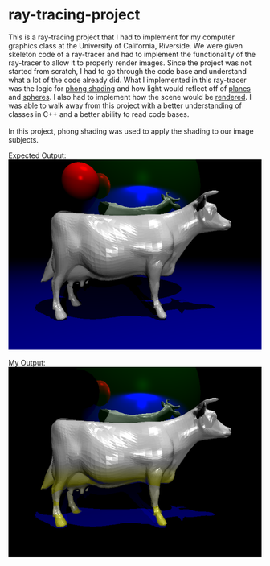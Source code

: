 # ray-tracing-project
This is a ray-tracing project that I had to implement for my computer graphics class at the University of California, Riverside. We were given skeleton code of a ray-tracer and had to implement the functionality of the ray-tracer to allow it to properly render images. Since the project was not started from scratch, I had to go through the code base and understand what a lot of the code already did. What I implemented in this ray-tracer was the logic for [phong shading](https://github.com/ATranZone/ray-tracing-project/blob/main/phong_shader.cpp) and how light would reflect off of [planes](https://github.com/ATranZone/ray-tracing-project/blob/main/plane.cpp) and [spheres](https://github.com/ATranZone/ray-tracing-project/blob/main/sphere.cpp). I also had to implement how the scene would be [rendered](https://github.com/ATranZone/ray-tracing-project/blob/main/render_world.cpp). I was able to walk away from this project with a better understanding of classes in C++ and a better ability to read code bases.
<br>
<br>
In this project, phong shading was used to apply the shading to our image subjects.



Expected Output:
<br>
<img src="file.png" width=550>

My Output:
<br>
<img src="diff.png" width=550>
